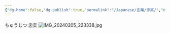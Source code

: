 ```yaml
---
{"dg-home":false,"dg-publish":true,"permalink":"/Japanese/言葉/忠実/","dgPassFrontmatter":true}
---
```



ちゅうじつ
 忠实
![IMG_20240205_223338.jpg](/img/user/resources/%E8%91%AC%E9%80%81%E3%81%AE%E3%83%95%E3%83%AA%E3%83%BC%E3%83%AC%E3%83%B3/IMG_20240205_223338.jpg)